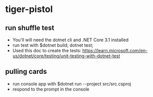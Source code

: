 # tiger-pistol

## run shuffle test

- You'll will need the dotnet cli and .NET Core 3.1 installed
- run test with $dotnet build; dotnet test;
- Used this doc to create the tests: https://learn.microsoft.com/en-us/dotnet/core/testing/unit-testing-with-dotnet-test

## pulling cards

- run console app with $dotnet run --project src/src.csproj
- respond to the prompt in the console
